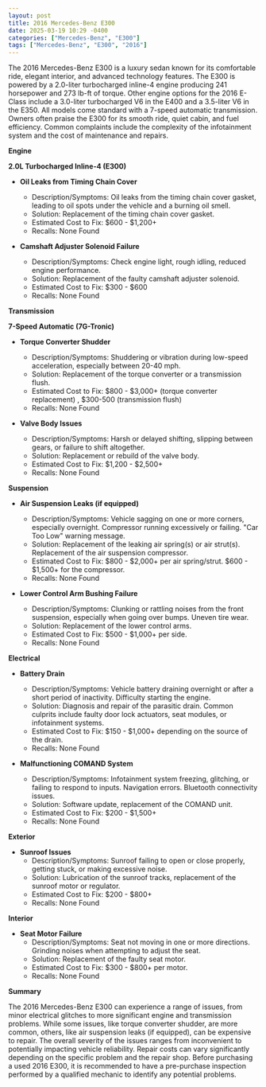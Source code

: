 ```yaml
---
layout: post
title: 2016 Mercedes-Benz E300
date: 2025-03-19 10:29 -0400
categories: ["Mercedes-Benz", "E300"]
tags: ["Mercedes-Benz", "E300", "2016"]
---
```

The 2016 Mercedes-Benz E300 is a luxury sedan known for its comfortable ride, elegant interior, and advanced technology features. The E300 is powered by a 2.0-liter turbocharged inline-4 engine producing 241 horsepower and 273 lb-ft of torque. Other engine options for the 2016 E-Class include a 3.0-liter turbocharged V6 in the E400 and a 3.5-liter V6 in the E350. All models come standard with a 7-speed automatic transmission. Owners often praise the E300 for its smooth ride, quiet cabin, and fuel efficiency. Common complaints include the complexity of the infotainment system and the cost of maintenance and repairs.

**Engine**

**2.0L Turbocharged Inline-4 (E300)**

*   **Oil Leaks from Timing Chain Cover**
    *   Description/Symptoms: Oil leaks from the timing chain cover gasket, leading to oil spots under the vehicle and a burning oil smell.
    *   Solution: Replacement of the timing chain cover gasket.
    *   Estimated Cost to Fix: $600 - $1,200+
    *   Recalls: None Found

*   **Camshaft Adjuster Solenoid Failure**
    *   Description/Symptoms: Check engine light, rough idling, reduced engine performance.
    *   Solution: Replacement of the faulty camshaft adjuster solenoid.
    *   Estimated Cost to Fix: $300 - $600
    *   Recalls: None Found

**Transmission**

**7-Speed Automatic (7G-Tronic)**

*   **Torque Converter Shudder**
    *   Description/Symptoms: Shuddering or vibration during low-speed acceleration, especially between 20-40 mph.
    *   Solution: Replacement of the torque converter or a transmission flush.
    *   Estimated Cost to Fix: $800 - $3,000+ (torque converter replacement) , $300-500 (transmission flush)
    *   Recalls: None Found

*   **Valve Body Issues**
    *   Description/Symptoms: Harsh or delayed shifting, slipping between gears, or failure to shift altogether.
    *   Solution: Replacement or rebuild of the valve body.
    *   Estimated Cost to Fix: $1,200 - $2,500+
    *   Recalls: None Found

**Suspension**

*   **Air Suspension Leaks (if equipped)**
    *   Description/Symptoms: Vehicle sagging on one or more corners, especially overnight. Compressor running excessively or failing. "Car Too Low" warning message.
    *   Solution: Replacement of the leaking air spring(s) or air strut(s). Replacement of the air suspension compressor.
    *   Estimated Cost to Fix: $800 - $2,000+ per air spring/strut. $600 - $1,500+ for the compressor.
    *   Recalls: None Found

*   **Lower Control Arm Bushing Failure**
    *   Description/Symptoms: Clunking or rattling noises from the front suspension, especially when going over bumps. Uneven tire wear.
    *   Solution: Replacement of the lower control arms.
    *   Estimated Cost to Fix: $500 - $1,000+ per side.
    *   Recalls: None Found

**Electrical**

*   **Battery Drain**
    *   Description/Symptoms: Vehicle battery draining overnight or after a short period of inactivity. Difficulty starting the engine.
    *   Solution: Diagnosis and repair of the parasitic drain. Common culprits include faulty door lock actuators, seat modules, or infotainment systems.
    *   Estimated Cost to Fix: $150 - $1,000+ depending on the source of the drain.
    *   Recalls: None Found

*   **Malfunctioning COMAND System**
    *   Description/Symptoms: Infotainment system freezing, glitching, or failing to respond to inputs. Navigation errors. Bluetooth connectivity issues.
    *   Solution: Software update, replacement of the COMAND unit.
    *   Estimated Cost to Fix: $200 - $1,500+
    *   Recalls: None Found

**Exterior**

*   **Sunroof Issues**
    *   Description/Symptoms: Sunroof failing to open or close properly, getting stuck, or making excessive noise.
    *   Solution: Lubrication of the sunroof tracks, replacement of the sunroof motor or regulator.
    *   Estimated Cost to Fix: $200 - $800+
    *   Recalls: None Found

**Interior**

*   **Seat Motor Failure**
    *   Description/Symptoms: Seat not moving in one or more directions. Grinding noises when attempting to adjust the seat.
    *   Solution: Replacement of the faulty seat motor.
    *   Estimated Cost to Fix: $300 - $800+ per motor.
    *   Recalls: None Found

**Summary**

The 2016 Mercedes-Benz E300 can experience a range of issues, from minor electrical glitches to more significant engine and transmission problems. While some issues, like torque converter shudder, are more common, others, like air suspension leaks (if equipped), can be expensive to repair. The overall severity of the issues ranges from inconvenient to potentially impacting vehicle reliability. Repair costs can vary significantly depending on the specific problem and the repair shop. Before purchasing a used 2016 E300, it is recommended to have a pre-purchase inspection performed by a qualified mechanic to identify any potential problems.

